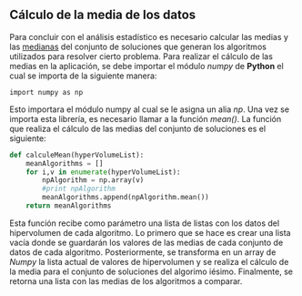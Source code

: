 ## Cálculo de la media de los datos

Para concluir con el análisis estadístico es necesario calcular las medias y las [medianas](./calculamediana.md) del conjunto de soluciones que generan los algoritmos utilizados para resolver cierto problema. Para realizar el cálculo de las medias en la aplicación, se debe importar el módulo *numpy* de **Python** el cual se importa de la siguiente manera:

`import numpy as np`

Esto importara el módulo numpy al cual se le asigna un alia *np*. Una vez se importa esta librería, es necesario llamar a la función *mean()*. La función que realiza el cálculo de las medias del conjunto de soluciones es el siguiente:

```python
def calculeMean(hyperVolumeList):
	meanAlgorithms = []
	for i,v in enumerate(hyperVolumeList):
		npAlgorithm = np.array(v)
		#print npAlgorithm
		meanAlgorithms.append(npAlgorithm.mean())
	return meanAlgorithms
```
Esta función recibe como parámetro una lista de listas con los datos del hipervolumen de cada algoritmo. Lo primero que se hace es crear una lista vacía donde se guardarán los valores de las medias de cada conjunto de datos de cada algoritmo. Posteriormente, se transforma en un array de *Numpy* la lista actual de valores de hipervolumen y se realiza el cálculo de la media para el conjunto de soluciones del algorimo iésimo. Finalmente, se retorna una lista con las medias de los algoritmos a comparar.
